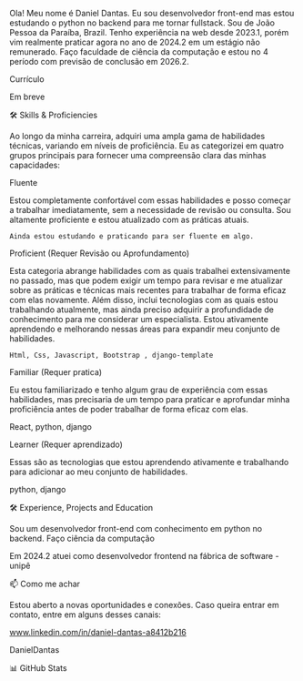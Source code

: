 



Ola! Meu nome é Daniel Dantas. Eu sou desenvolvedor front-end mas estou estudando o python no backend para me tornar fullstack. Sou de João Pessoa da Paraíba, Brazil. Tenho experiência na web desde 2023.1, porém vim realmente praticar agora no ano de 2024.2 em um estágio não remunerado. Faço faculdade de ciência da computação e estou no 4 período com previsão de conclusão em 2026.2.

Currículo

Em breve

🛠️ Skills & Proficiencies


Ao longo da minha carreira, adquiri uma ampla gama de habilidades técnicas, variando em níveis de proficiência. Eu as categorizei em quatro grupos principais para fornecer uma compreensão clara das minhas capacidades:


Fluente

Estou completamente confortável com essas habilidades e posso começar a trabalhar imediatamente, sem a necessidade de revisão ou consulta. Sou altamente proficiente e estou atualizado com as práticas atuais.

    Ainda estou estudando e praticando para ser fluente em algo.

Proficient (Requer Revisão ou Aprofundamento)

Esta categoria abrange habilidades com as quais trabalhei extensivamente no passado, mas que podem exigir um tempo para revisar e me atualizar sobre as práticas e técnicas mais recentes para trabalhar de forma eficaz com elas novamente. Além disso, inclui tecnologias com as quais estou trabalhando atualmente, mas ainda preciso adquirir a profundidade de conhecimento para me considerar um especialista. Estou ativamente aprendendo e melhorando nessas áreas para expandir meu conjunto de habilidades.

    Html, Css, Javascript, Bootstrap , django-template

Familiar (Requer pratica)

Eu estou familiarizado e tenho algum grau de experiência com essas habilidades, mas precisaria de um tempo para praticar e aprofundar minha proficiência antes de poder trabalhar de forma eficaz com elas.
    
  React, python, django

Learner (Requer aprendizado)

Essas são as tecnologias que estou aprendendo ativamente e trabalhando para adicionar ao meu conjunto de habilidades.

python, django

🛠️ Experience, Projects and Education

Sou um desenvolvedor front-end com conhecimento em python no backend. Faço ciência da computação

Em 2024.2 atuei como desenvolvedor frontend na fábrica de software - unipê

📫 Como me achar

Estou aberto a novas oportunidades e conexões. Caso queira entrar em contato, entre em alguns desses canais:


www.linkedin.com/in/daniel-dantas-a8412b216



DanielDantas


📊 GitHub Stats


